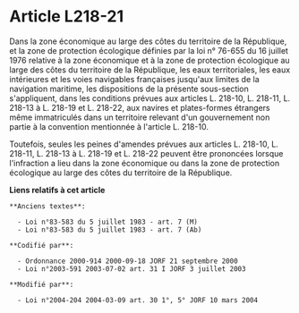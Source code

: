 # Article L218-21

Dans la zone économique au large des côtes du territoire de la République, et la zone de protection écologique définies par
la loi n° 76-655 du 16 juillet 1976 relative à la zone économique et à la zone de protection écologique au large des côtes du
territoire de la République, les eaux territoriales, les eaux intérieures et les voies navigables françaises jusqu'aux
limites de la navigation maritime, les dispositions de la présente sous-section s'appliquent, dans les conditions prévues aux
articles L. 218-10, L. 218-11, L. 218-13 à L. 218-19 et L. 218-22, aux navires et plates-formes étrangers même immatriculés
dans un territoire relevant d'un gouvernement non partie à la convention mentionnée à l'article L. 218-10.

Toutefois, seules les peines d'amendes prévues aux articles L. 218-10, L. 218-11, L. 218-13 à L. 218-19 et L. 218-22 peuvent
être prononcées lorsque l'infraction a lieu dans la zone économique ou dans la zone de protection écologique  au large des
côtes du territoire de la République.

**Liens relatifs à cet article**

	**Anciens textes**:

	  - Loi n°83-583 du 5 juillet 1983 - art. 7 (M)
	  - Loi n°83-583 du 5 juillet 1983 - art. 7 (Ab)

	**Codifié par**:

	  - Ordonnance 2000-914 2000-09-18 JORF 21 septembre 2000
	  - Loi n°2003-591 2003-07-02 art. 31 I JORF 3 juillet 2003

	**Modifié par**:

	  - Loi n°2004-204 2004-03-09 art. 30 1°, 5° JORF 10 mars 2004
